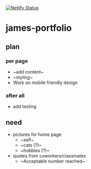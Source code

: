 [![Netlify Status](https://api.netlify.com/api/v1/badges/e940b4e8-20c0-41ed-8826-93d311885f93/deploy-status)](https://app.netlify.com/sites/jamesarmen/deploys)

# james-portfolio

## plan

### per page

- ~add content~
- ~styling~
- Work on mobile friendly design

### after all

- add testing

## need

- pictures for home page
  - ~self~
  - ~cats (?)~
  - ~hobbies (?)~
- quotes from coworkers/classmates
  - ~Acceptable number reached~
